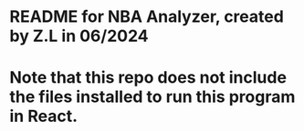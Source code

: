 # README for NBA Analyzer, created by Z.L in 06/2024
# Note that this repo does not include the files installed to run this program in React.
